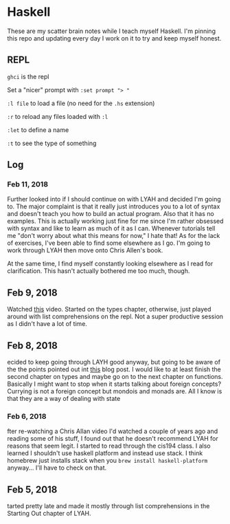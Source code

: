 Haskell
=======

These are my scatter brain notes while I teach myself Haskell.  I'm pinning this
repo and updating every day I work on it to try and keep myself honest.

REPL
----

`ghci` is the repl

Set a "nicer" prompt with `:set prompt "> "`

`:l file` to load a file (no need for the `.hs` extension)

`:r` to reload any files loaded with `:l`

`:let` to define a name

`:t` to see the type of something


Log
---

### Feb 11, 2018

Further looked into if I should continue on with LYAH and
decided I'm going to.  The major complaint is that it really just introduces you
to a lot of syntax and doesn't teach you how to build an actual program.  Also
that it has no examples.  This is actually working just fine for me since I'm
rather obsessed with syntax and like to learn as much of it as I can.  Whenever
tutorials tell me "don't worry about what this means for now," I hate that!  As
for the lack of exercises, I've been able to find some elsewhere as I go.  I'm
going to work through LYAH then move onto Chris Allen's book.

At the same time, I find myself constantly looking elsewhere as I read for
clarification.  This hasn't actually bothered me too much, though.

## Feb 9, 2018

Watched [this](https://www.youtube.com/watch?v=DebDaiYev2M) video.  Started on
the types chapter, otherwise, just played around with list comprehensions on the
repl.  Not a super productive session as I didn't have a lot of time.


## Feb 8, 2018

ecided to keep going through LAYH good anyway, but going to be aware of the the
points pointed out int
[this](http://bitemyapp.com/posts/2014-12-31-functional-education.html) blog
post.  I would like to at least finish the second chapter on types and maybe go
on to the next chapter on functions.  Basically I might want to stop when it
starts talking about foreign concepts?  Currying is not a foreign concept but
mondois and monads are.  All I know is that they are a way of dealing with state


### Feb 6, 2018

fter re-watching a Chris Allan video I'd watched a couple of years ago and
reading some of his stuff, I found out that he doesn't recommend LYAH for
reasons that seem legit.  I started to read through the cis194 class.  I also
learned I shouldn't use haskell platform and instead use stack.  I think
homebrew just installs stack when you `brew install haskell-platform` anyway...
I'll have to check on that.


## Feb 5, 2018

tarted pretty late and made it mostly through list comprehensions in the
Starting Out chapter of LYAH.
